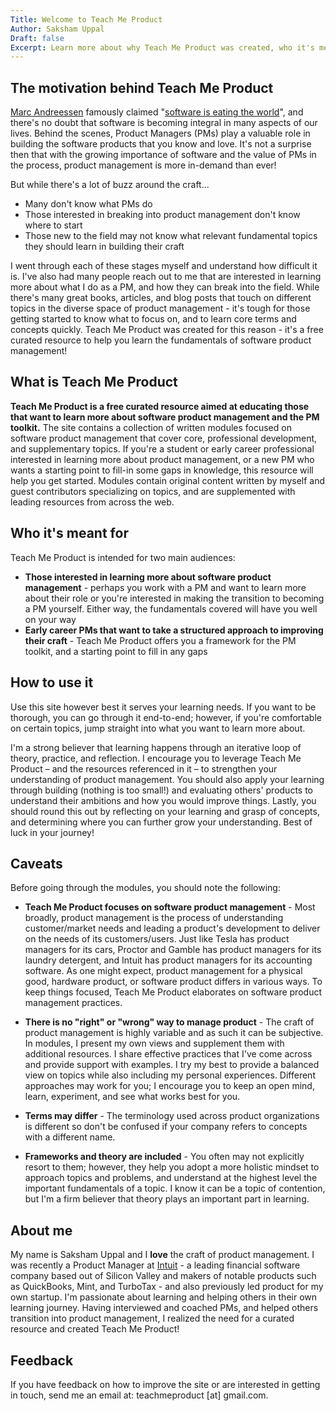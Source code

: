```yaml
---
Title: Welcome to Teach Me Product
Author: Saksham Uppal
Draft: false
Excerpt: Learn more about why Teach Me Product was created, who it's meant for, and how to use it - including caveats to keep in mind.
---
```

## The motivation behind Teach Me Product

[Marc Andreessen](https://en.wikipedia.org/wiki/Marc_Andreessen) famously claimed "[software is eating the world](http://www.wsj.com/articles/SB10001424053111903480904576512250915629460)", and there's no doubt that software is becoming integral in many aspects of our lives. Behind the scenes, Product Managers (PMs) play a valuable role in building the software products that you know and love. It's not a surprise then that with the growing importance of software and the value of PMs in the process, product management is more in-demand than ever!

But while there's a lot of buzz around the craft...
-   Many don't know what PMs do
-   Those interested in breaking into product management don't know where to start
-   Those new to the field may not know what relevant fundamental topics they should learn in building their craft

I went through each of these stages myself and understand how difficult it is. I've also had many people reach out to me that are interested in learning more about what I do as a PM, and how they can break into the field. While there's many great books, articles, and blog posts that touch on different topics in the diverse space of product management - it's tough for those getting started to know what to focus on, and to learn core terms and concepts quickly. Teach Me Product was created for this reason - it's a free curated resource to help you learn the fundamentals of software product management!


## What is Teach Me Product

**Teach Me Product is a free curated resource aimed at educating those that want to learn more about software product management and the PM toolkit.** The site contains a collection of written modules focused on software product management that cover core, professional development, and supplementary topics. If you're a student or early career professional interested in learning more about product management, or a new PM who wants a starting point to fill-in some gaps in knowledge, this resource will help you get started. Modules contain original content written by myself and guest contributors specializing on topics, and are supplemented with leading resources from across the web.


## Who it's meant for

Teach Me Product is intended for two main audiences:

-   **Those interested in learning more about software product management** - perhaps you work with a PM and want to learn more about their role or you're interested in making the transition to becoming a PM yourself. Either way, the fundamentals covered will have you well on your way
-   **Early career PMs that want to take a structured approach to improving their craft** - Teach Me Product offers you a framework for the PM toolkit, and a starting point to fill in any gaps


## How to use it

Use this site however best it serves your learning needs. If you want to be thorough, you can go through it end-to-end; however, if you're comfortable on certain topics, jump straight into what you want to learn more about.

I'm a strong believer that learning happens through an iterative loop of theory, practice, and reflection. I encourage you to leverage Teach Me Product – and the resources referenced in it – to strengthen your understanding of product management. You should also apply your learning through building (nothing is too small!) and evaluating others' products to understand their ambitions and how you would improve things. Lastly, you should round this out by reflecting on your learning and grasp of concepts, and determining where you can further grow your understanding. Best of luck in your journey!


## Caveats

Before going through the modules, you should note the following:
-   **Teach Me Product focuses on software product management** - Most broadly, product management is the process of understanding customer/market needs and leading a product's development to deliver on the needs of its customers/users. Just like Tesla has product managers for its cars, Proctor and Gamble has product managers for its laundry detergent, and Intuit has product managers for its accounting software. As one might expect, product management for a physical good, hardware product, or software product differs in various ways. To keep things focused, Teach Me Product elaborates on software product management practices.

-   **There is no "right" or "wrong" way to manage product** - The craft of product management is highly variable and as such it can be subjective. In modules, I present my own views and supplement them with additional resources. I share effective practices that I've come across and provide support with examples. I try my best to provide a balanced view on topics while also including my personal experiences. Different approaches may work for you; I encourage you to keep an open mind, learn, experiment, and see what works best for you.

-   **Terms may differ** - The terminology used across product organizations is different so don't be confused if your company refers to concepts with a different name.

-   **Frameworks and theory are included** - You often may not explicitly resort to them; however, they help you adopt a more holistic mindset to approach topics and problems, and understand at the highest level the important fundamentals of a topic. I know it can be a topic of contention, but I'm a firm believer that theory plays an important part in learning.


## About me

My name is Saksham Uppal and I **love** the craft of product management. I was recently a Product Manager at [Intuit](http://www.intuit.com/) - a leading financial software company based out of Silicon Valley and makers of notable products such as QuickBooks, Mint, and TurboTax - and also previously led product for my own startup. I'm passionate about learning and helping others in their own learning journey. Having interviewed and coached PMs, and helped others transition into product management, I realized the need for a curated resource and created Teach Me Product!


## Feedback

If you have feedback on how to improve the site or are interested in getting in touch, send me an email at: teachmeproduct \[at\] gmail.com.
